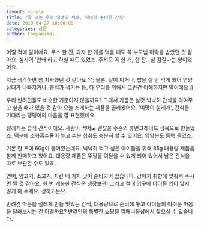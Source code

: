 ```yaml
---
layout: single
title: "잘 먹는 우리 댕댕이 위해, 넉넉히 준비한 간식"
date: 2019-04-27 10:00:00
categories: 상품
author: Companimal
---
```


어릴 적에 말이에요. 주스 한 잔, 과자 한 개를 먹을 때도 꼭 부모님 허락을 받았던 것 같아요. 심지어 '안돼’라고 하실 때도 있었죠. 주셔도 꼭 한 개, 한 잔.. 참 감질나는 양이었어요.

지금 생각하면 참 치사했던 것 같아요 ^^; 물론, 살이 찌거나, 밥을 잘 안 먹게 되어 영양 상태가 나빠지거나, 충치가 생기는 등, 다 우리를 위해서 그런건 이해하지만 말이에요 :)

우리 반려견들도 비슷한 기분이지 않을까요? 그래서 가끔은 실컷 넉넉히 간식을 먹여주고 싶을 때가 있을 것 같아 오늘 소개하는 제품을 골라봤어요. '이맛이 설레개', 간식을 기다리는 댕댕이의 마음을 잘 표현했네요.

설레개는 습식 간식이에요. 사람이 먹어도 괜찮을 수준의 휴먼그레이드 생육으로 만들었죠. 덕분에 소화흡수율이 높고 수분 섭취도 충분히 할 수 있어요. 영양분도 듬뿍 들었죠.

기본 한 포에 60g이 들어있는데요. 넉넉히 먹고 싶은 아이들을 위해 85g 대용량 제품을 함께 판매하고 있어요. 대용량 제품은 뚜껑을 여닫을 수 있게 되어 있어서 남은 간식을 따로 보관할 수도 있죠.

연어, 양고기, 소고기, 치킨 네 가지 맛이 준비되어 있습니다. 강아지 취향에 맞춰서 주시면 될 것 같아요. 한 번 개봉한 간식은 냉장보관! 그리고 절대 입구에 아이들 입이 닿지 않게 해 주세요. 상하거든요.

반려견 마음을 설레게 만들 맛있는 간식, 대용량으로 준비해 놓고 아이들의 아쉬운 마음을 달래보시는 건 어떨까요? 반려인의 특별한 쇼핑몰 컴패니몰샵에서 찾으실 수 있습니다.
